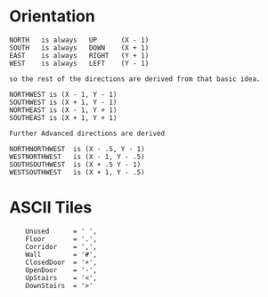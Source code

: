 # Orientation
    NORTH   is always   UP      (X - 1)
    SOUTH   is always   DOWN    (X + 1)
    EAST    is always   RIGHT   (Y + 1)
    WEST    is always   LEFT    (Y - 1)

    so the rest of the directions are derived from that basic idea.

    NORTHWEST is (X - 1, Y - 1)
    SOUTHWEST is (X + 1, Y - 1)
    NORTHEAST is (X - 1, Y + 1)
    SOUTHEAST is (X + 1, Y + 1)

    Further Advanced directions are derived

    NORTHNORTHWEST  is (X - .5, Y - 1)
    WESTNORTHWEST   is (X - 1, Y - .5)
    SOUTHSOUTHWEST  is (X + .5 Y - 1)
    WESTSOUTHWEST   is (X + 1, Y - .5)

# ASCII Tiles 
		Unused		= ' ',
		Floor		= '.',
		Corridor	= ',',
		Wall		= '#',
		ClosedDoor	= '+',
		OpenDoor	= '-',
		UpStairs	= '<',
		DownStairs	= '>'
		
